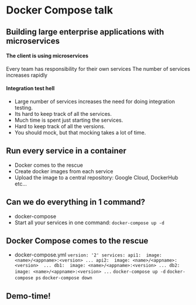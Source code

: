 # Docker Compose talk

## Building large enterprise applications with microservices

#### The client is using microservices
Every team has responsibility for their own services
The number of services increases rapidly

#### Integration test hell
- Large number of services increases the need for doing integration testing.
- Its hard to keep track of all the services.
- Much time is spent just starting the services.
- Hard to keep track of all the versions.
- You should mock, but that mocking takes a lot of time.

## Run every service in a container
- Docker comes to the rescue
- Create docker images from each service
- Upload the image to a central repository: Google Cloud, DockerHub etc...

## Can we do everything in 1 command?
- docker-compose
- Start all your services in one command: `docker-compose up -d`

## Docker Compose comes to the rescue
- docker-compose.yml
`
version: '2'
  services:
    api1: 
      image: <name>/<appname>:<version>
      ...
    api2: 
      image: <name>/<appname>:<version> 
      ...
    db1: 
      image: <name>/<appname>:<version>
      ...
    db2: 
      image: <name>/<appname>:<version>
      ...
`
`docker-compose up -d`
`docker-compose ps`
`docker-compose down`

## Demo-time!
